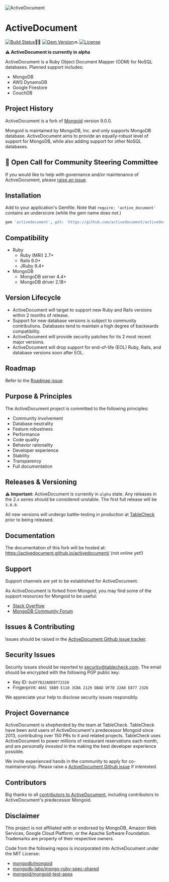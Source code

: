 ![ActiveDocument](https://github.com/activedocument/activedocument/assets/27655/2cd42f28-3215-431c-ac35-344b6df40266)

# ActiveDocument

[![Build Status][build-img]][build-url]👨‍🔧
[![Gem Version][rubygems-img]][rubygems-url]🔜
[![License][license-img]][license-url]

**⚠️ ActiveDocument is currently in alpha**

ActiveDocument is a Ruby Object Document Mapper (ODM) for NoSQL databases.
Planned support includes:
- MongoDB
- AWS DynamoDB
- Google Firestore
- CouchDB

## Project History

ActiveDocument is a fork of [Mongoid](https://www.github.com/mongodb/mongoid) version 9.0.0.

Mongoid is maintained by MongoDB, Inc. and only supports MongoDB database. ActiveDocument aims to provide
an equally-robust level of support for MongoDB, while also adding support for other NoSQL databases.

## 📣 Open Call for Community Steering Committee

If you would like to help with governance and/or maintenance of ActiveDocument, please [raise an issue](https://github.com/activedocument/activedocument/issues/new).

## Installation

Add to your application's Gemfile. Note that `require: 'active_document'` contains an underscore (while the gem name does not.)

```ruby
gem 'activedocument', git: 'https://github.com/activedocument/activedocument.git', require: 'active_document'
```

## Compatibility

- Ruby
  - Ruby (MRI) 2.7+
  - Rails 6.0+
  - JRuby 9.4+
- MongoDB
  - MongoDB server 4.4+
  - MongoDB driver 2.18+

## Version Lifecycle

- ActiveDocument will target to support new Ruby and Rails versions within 2 months of release.
- Support for new database versions is subject to community contributions. Databases tend to
  maintain a high degree of backwards compatibility.
- ActiveDocument will provide security patches for its 2 most recent major versions.
- ActiveDocument will drop support for end-of-life (EOL) Ruby, Rails, and database versions soon after EOL.

## Roadmap

Refer to the [Roadmap issue](https://github.com/activedocument/activedocument/issues/1).

## Purpose & Principles

The ActiveDocument project is committed to the following principles:

- Community involvement
- Database neutrality
- Feature robustness
- Performance
- Code quality
- Behavior rationality
- Developer experience
- Stability
- Transparency
- Full documentation

## Releases & Versioning

**⚠️ Important:** ActiveDocument is currently in `alpha` state. Any releases in the 2.x series should
be considered unstable. The first full release will be `3.0.0`.

All new versions will undergo battle-testing in production at [TableCheck](https://www.tablecheck.com/en/join/) prior to being released.

## Documentation

The documentation of this fork will be hosted at: https://activedocument.github.io/activedocument/ (not online yet!)

## Support

Support channels are yet to be established for ActiveDocument.

As ActiveDocument is forked from Mongoid, you may find some of the support resources for Mongoid to be useful:

* [Stack Overflow](http://stackoverflow.com/questions/tagged/mongoid)
* [MongoDB Community Forum](https://developer.mongodb.com/community/forums/tags/c/drivers-odms-connectors/7/mongoid-odm)

## Issues & Contributing

Issues should be raised in the [ActiveDocument Github issue tracker](https://github.com/activedocument/activedocument/issues).

## Security Issues

Security issues should be reported to [security@tablecheck.com](mailto:security@tablecheck.com).
The email should be encrypted with the following PGP public key:

* Key ID: `0xDF7D22A0E8772326`
* Fingerprint: `466C 56B9 E110 3CBA 2129 DBAD DF7D 22A0 E877 2326`

We appreciate your help to disclose security issues responsibly.

## Project Governance

ActiveDocument is shepherded by the team at TableCheck. TableCheck have been avid users of ActiveDocument's predecessor
Mongoid since 2013, contributing over 150 PRs to it and related projects. TableCheck uses ActiveDocument to power millions of
restaurant reservations each month, and are *personally invested* in the making the best developer experience possible.

We invite experienced hands in the community to apply for co-maintainership.
Please raise a [ActiveDocument Github issue](https://github.com/activedocument/activedocument/issues) if interested.

## Contributors

Big thanks to all [contributors to ActiveDocument](https://github.com/activedocument/activedocument/graphs/contributors),
including contributors to ActiveDocument's predecessor Mongoid.

## Disclaimer

This project is not affiliated with or endorsed by MongoDB, Amazon Web Services, Google Cloud Platform, or
the Apache Software Foundation. Trademarks are property of their respective owners.

Code from the following repos is incorporated into ActiveDocument under the MIT License:
- [mongodb/mongoid](https://github.com/mongodb/mongoid)
- [mongodb-labs/mongo-ruby-spec-shared](https://github.com/mongodb-labs/mongo-ruby-spec-shared)
- [mongoid/mongoid-test-apps](https://github.com/mongoid/mongoid-test-apps)

[build-img]: https://github.com/activedocument/activedocument/actions/workflows/test.yml/badge.svg
[build-url]: https://github.com/activedocument/activedocument/actions
[rubygems-img]: https://badge.fury.io/rb/activedocument.svg
[rubygems-url]: http://badge.fury.io/rb/activedocument
[license-img]: https://img.shields.io/badge/license-MIT-green.svg
[license-url]: https://www.opensource.org/licenses/MIT
